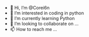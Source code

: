 - 👋 Hi, I’m @Corei6n
- 👀 I’m interested in coding in python
- 🌱 I’m currently learning Python
- 💞️ I’m looking to collaborate on ...
- 📫 How to reach me ...

<!---
Corei6n/Corei6n is a ✨ special ✨ repository because its `README.md` (this file) appears on your GitHub profile.
You can click the Preview link to take a look at your changes.
--->
